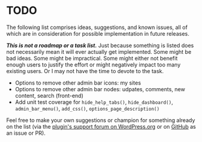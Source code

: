# TODO

The following list comprises ideas, suggestions, and known issues, all of which are in consideration for possible implementation in future releases.

***This is not a roadmap or a task list.*** Just because something is listed does not necessarily mean it will ever actually get implemented. Some might be bad ideas. Some might be impractical. Some might either not benefit enough users to justify the effort or might negatively impact too many existing users. Or I may not have the time to devote to the task.

* Options to remove other admin bar icons: my sites
* Options to remove other admin bar nodes: udpates, comments, new content, search (front-end)
* Add unit test coverage for `hide_help_tabs()`, `hide_dashboard()`, `admin_bar_menu()`, `add_css()`, `options_page_description()`

Feel free to make your own suggestions or champion for something already on the list (via the [plugin's support forum on WordPress.org](https://wordpress.org/support/plugin/admin-trim-interface/) or on [GitHub](https://github.com/coffee2code/admin-trim-interface/) as an issue or PR).